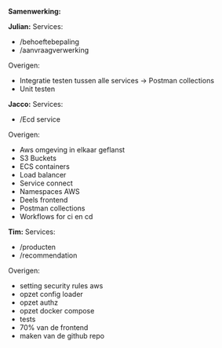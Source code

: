 **Samenwerking:**

**Julian:**
Services:
- /behoeftebepaling
- /aanvraagverwerking

Overigen:
- Integratie testen tussen alle services
-> Postman collections
- Unit testen


**Jacco:**
Services:
- /Ecd service

Overigen:
- Aws omgeving in elkaar geflanst
- S3 Buckets
- ECS containers
- Load balancer
- Service connect
- Namespaces AWS
- Deels frontend
- Postman collections
- Workflows for ci en cd


**Tim:**
Services:
- /producten
- /recommendation

Overigen:
- setting security rules aws
- opzet config loader
- opzet authz
- opzet docker compose
- tests
- 70% van de frontend
- maken van de github repo
